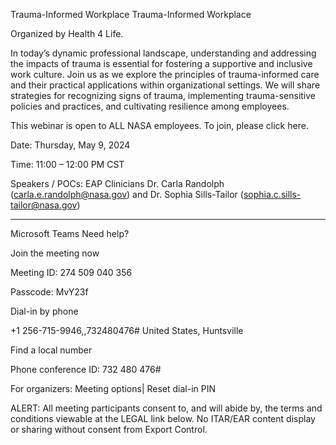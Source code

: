 Trauma-Informed Workplace 
 Trauma-Informed Workplace

Organized by Health 4 Life.

In today’s dynamic professional landscape, understanding and addressing the impacts of trauma is essential for fostering a supportive and inclusive work culture. Join us as we explore the principles of trauma-informed care and their practical applications within organizational settings. We will share strategies for recognizing signs of trauma, implementing trauma-sensitive policies and practices, and cultivating resilience among employees.

This webinar is open to ALL NASA employees. To join, please click here.

Date: Thursday, May 9, 2024

Time: 11:00 – 12:00 PM CST

Speakers / POCs: EAP Clinicians Dr. Carla Randolph (carla.e.randolph@nasa.gov) and Dr. Sophia Sills-Tailor (sophia.c.sills-tailor@nasa.gov)

________________________________________________________________________________

Microsoft Teams Need help?

Join the meeting now

Meeting ID: 274 509 040 356

Passcode: MvY23f

Dial-in by phone

+1 256-715-9946,,732480476# United States, Huntsville

Find a local number

Phone conference ID: 732 480 476#

For organizers: Meeting options| Reset dial-in PIN

ALERT: All meeting participants consent to, and will abide by, the terms and conditions viewable at the LEGAL link below. No ITAR/EAR content display or sharing without consent from Export Control.